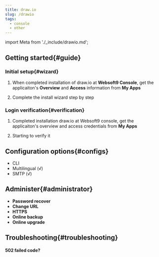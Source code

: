```yaml
---
title: draw.io
slug: /drawio
tags:
  - console
  - other
---
```


import Meta from './_include/drawio.md';

<Meta name="meta" />

## Getting started{#guide}

### Initial setup{#wizard}

1. When completed installation of draw.io at **Websoft9 Console**, get the applicaiton's **Overview** and **Access** information from **My Apps**  

2. Complete the install wizard step by step

### Login verification{#verification}

1. Completed installation draw.io at Websoft9 console, get the applicaiton's overview and access credentials from **My Apps**  

2. Starting to verify it

## Configuration options{#configs}

- CLI
- Multilingual (√)
- SMTP (√)

## Administer{#administrator}

- **Password recover**
- **Change URL**
- **HTTPS**
- **Online backup**
- **Online upgrade**

## Troubleshooting{#troubleshooting}

#### 502 failed code?